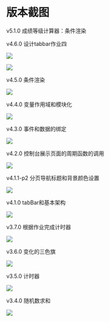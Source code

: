 # 版本截图

v5.1.0 成绩等级计算器：条件渲染



v4.6.0 设计tabbar作业四

![](img/2020-03-11-01-31-07.png)

![](img/2020-03-11-01-31-33.png)

v4.5.0 条件渲染

![](img/2020-03-11-00-37-49.png)

v4.4.0 变量作用域和模块化

![](img/2020-03-11-00-14-18.png)

v4.3.0 事件和数据的绑定

![](img/2020-03-10-23-43-56.png)

v4.2.0 控制台展示页面的周期函数的调用

![](img/2020-03-10-21-53-58.png)

v4.1.1-p2 分页导航标题和背景颜色设置

![](img/2020-03-10-16-16-20.png)

v4.1.0 tabBar和基本架构

![](img/2020-03-10-16-04-17.png)

v3.7.0 根据作业完成计时器

![](img/2020-03-10-22-06-46.png)

v3.6.0 变化的三色旗

![](img/2020-03-10-04-17-44.png)

v3.5.0 计时器

![](img/2020-03-10-03-45-28.png)

v3.4.0 随机数求和

![](img/2020-03-09-14-17-46.png)
